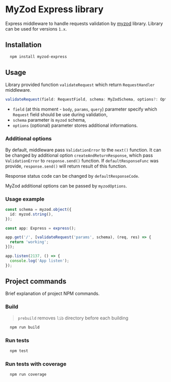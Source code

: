 # MyZod Express library

Express middleware to handle requests validation by [myzod](https://github.com/davidmdm/myzod) library. Library can be used for versions `1.x`.

## Installation

```bash
  npm install myzod-express
```

## Usage

Library provided function `validateRequest` which return `RequestHandler` middleware.

```typescript
validateRequest(field: RequestField, schema: MyZodSchema, options?: Options): RequestHandler
```

* `field` (at this moment - `body`, `params`, `query`) parameter specify which `Request` field should be use during validation,
* `schema` parameter is `myzod` schema,
* `options` (optional) parameter stores additional informations.

### Additional options

By default, middleware pass `ValidationError` to the `next()` function. It can be changed by additional option `createAndReturnResponse`, which pass `ValidationError` to `response.send()` function. If `defaultResponseFunc` was provide, `response.send()` will return result of this function.

Response status code can be changed by `defaultResponseCode`.

MyZod additional options can be passed by `myzodOptions`.

### Usage example

```typescript
const schema = myzod.object({
  id: myzod.string(),
});

const app: Express = express();

app.get('/', [validateRequest('params', schema), (req, res) => {
  return 'working';
}]);

app.listen(2137, () => {
  console.log('App listen');
});
```

## Project commands

Brief explanation of project NPM commands.

### Build

> `prebuild` removes `lib` directory before each building

```bash
  npm run build
```

### Run tests

```bash
  npm test
```

### Run tests with coverage

```bash
  npm run coverage
```
